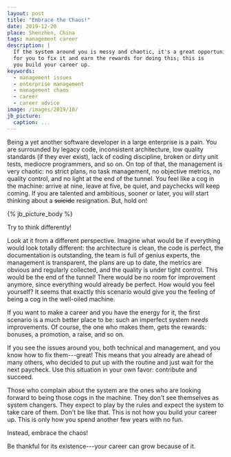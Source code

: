 ```yaml
---
layout: post
title: "Embrace the Chaos!"
date: 2019-12-20
place: Shenzhen, China
tags: management career
description: |
  If the system around you is messy and chaotic, it's a great opportunity
  for you to fix it and earn the rewards for doing this; this is
  you build your career up.
keywords:
  - management issues
  - enterprise management
  - management chaos
  - career
  - career advice
image: /images/2019/10/
jb_picture:
  caption: ...
---
```


Being a yet another software developer in a large enterprise is a pain. You are surrounded
by legacy code, inconsistent architecture, low quality standards (if they ever exist),
lack of coding discipline, broken or dirty unit tests, mediocre programmers, and so on. On top of
that, the management is very chaotic: no strict plans, no task
management, no objective metrics, no quality control, and no light at the
end of the tunnel. You feel like a cog in the machine: arrive at nine,
leave at five, be quiet, and paychecks will keep coming.
If you are talented and ambitious, sooner or later, you will
start thinking about a <del>suicide</del> resignation. But, hold on!

<!--more-->

{% jb_picture_body %}

Try to think differently!

Look at it from a different perspective. Imagine what would be if everything would
look totally different: the architecture is clean, the code is perfect,
the documentation is outstanding, the team is full of genius experts,
the management is transparent, the plans are up to date, the metrics are
obvious and regularly collected, and the quality is under tight control.
This would be the end of the tunnel! There would be no room for improvement
anymore, since everything would already be perfect. How would you feel yourself?
It seems that exactly this scenario would give you the feeling of being
a cog in the well-oiled machine.

If you want to make a career and you have the energy for it,
the first scenario is a much better place to be: such an imperfect system _needs_
improvements. Of course, the one who makes them,
gets the rewards: bonuses, a promotion, a raise, and so on.

If you see the issues around you, both technical and management, and you
know how to fix them---great! This means that you already are ahead
of many others, who decided to put up with the routine and just wait
for the next paycheck. Use this situation in your own favor: contribute and succeed.

Those who complain about the system are the ones who are looking
forward to being those cogs in the machine. They don't see themselves as
system changers. They expect to play by the rules and expect the system to take care of them.
Don't be like that. This is not how you build your career up. This is only
how you spend another few years with no fun.

Instead, embrace the chaos!

Be thankful for its existence---your career can grow because of it.

